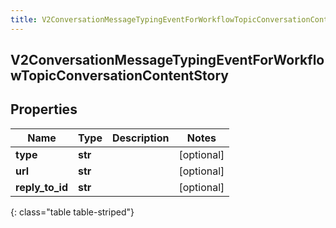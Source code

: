 ```yaml
---
title: V2ConversationMessageTypingEventForWorkflowTopicConversationContentStory
---
```

## V2ConversationMessageTypingEventForWorkflowTopicConversationContentStory

## Properties

|Name | Type | Description | Notes|
|------------ | ------------- | ------------- | -------------|
| **type** | **str** |  | [optional] |
| **url** | **str** |  | [optional] |
| **reply_to_id** | **str** |  | [optional] |
{: class="table table-striped"}


